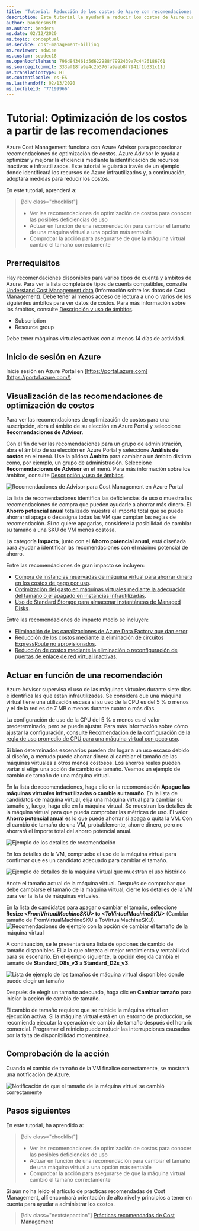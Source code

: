 ```yaml
---
title: 'Tutorial: Reducción de los costos de Azure con recomendaciones'
description: Este tutorial le ayudará a reducir los costos de Azure cuando siga las recomendaciones de optimización.
author: bandersmsft
ms.author: banders
ms.date: 02/12/2020
ms.topic: conceptual
ms.service: cost-management-billing
ms.reviewer: adwise
ms.custom: seodec18
ms.openlocfilehash: 796d843461d5d622988f7992439a7c4426186761
ms.sourcegitcommit: 333af18fa9e4c2b376fa9aeb8f7941f1b331c11d
ms.translationtype: HT
ms.contentlocale: es-ES
ms.lasthandoff: 02/13/2020
ms.locfileid: "77199966"
---
```

# <a name="tutorial-optimize-costs-from-recommendations"></a>Tutorial: Optimización de los costos a partir de las recomendaciones

Azure Cost Management funciona con Azure Advisor para proporcionar recomendaciones de optimización de costos. Azure Advisor le ayuda a optimizar y mejorar la eficiencia mediante la identificación de recursos inactivos e infrautilizados. Este tutorial le guiará a través de un ejemplo donde identificará los recursos de Azure infrautilizados y, a continuación, adoptará medidas para reducir los costos.

En este tutorial, aprenderá a:

> [!div class="checklist"]
> * Ver las recomendaciones de optimización de costos para conocer las posibles deficiencias de uso
> * Actuar en función de una recomendación para cambiar el tamaño de una máquina virtual a una opción más rentable
> * Comprobar la acción para asegurarse de que la máquina virtual cambió el tamaño correctamente

## <a name="prerequisites"></a>Prerrequisitos
Hay recomendaciones disponibles para varios tipos de cuenta y ámbitos de Azure. Para ver la lista completa de tipos de cuenta compatibles, consulte [Understand Cost Management data](understand-cost-mgt-data.md) (Información sobre los datos de Cost Management). Debe tener al menos acceso de lectura a uno o varios de los siguientes ámbitos para ver datos de costos. Para más información sobre los ámbitos, consulte [Descripción y uso de ámbitos](understand-work-scopes.md).

- Subscription
- Resource group

Debe tener máquinas virtuales activas con al menos 14 días de actividad.

## <a name="sign-in-to-azure"></a>Inicio de sesión en Azure
Inicie sesión en Azure Portal en [https://portal.azure.com](https://portal.azure.com/).

## <a name="view-cost-optimization-recommendations"></a>Visualización de las recomendaciones de optimización de costos

Para ver las recomendaciones de optimización de costos para una suscripción, abra el ámbito de su elección en Azure Portal y seleccione **Recomendaciones de Advisor**.

Con el fin de ver las recomendaciones para un grupo de administración, abra el ámbito de su elección en Azure Portal y seleccione **Análisis de costos** en el menú. Use la píldora **Ámbito** para cambiar a un ámbito distinto como, por ejemplo, un grupo de administración. Seleccione **Recomendaciones de Advisor** en el menú. Para más información sobre los ámbitos, consulte [Descripción y uso de ámbitos](understand-work-scopes.md).

![Recomendaciones de Advisor para Cost Management en Azure Portal](./media/tutorial-acm-opt-recommendations/advisor-recommendations.png)

La lista de recomendaciones identifica las deficiencias de uso o muestra las recomendaciones de compra que pueden ayudarle a ahorrar más dinero. El **Ahorro potencial anual** totalizado muestra el importe total que se puede ahorrar si apaga o desasigna todas las VM que cumplan las reglas de recomendación. Si no quiere apagarlas, considere la posibilidad de cambiar su tamaño a una SKU de VM menos costosa.

La categoría **Impacto**, junto con el **Ahorro potencial anual**, está diseñada para ayudar a identificar las recomendaciones con el máximo potencial de ahorro.

Entre las recomendaciones de gran impacto se incluyen:
- [Compra de instancias reservadas de máquina virtual para ahorrar dinero en los costos de pago por uso](../../advisor/advisor-cost-recommendations.md#buy-reserved-virtual-machine-instances-to-save-money-over-pay-as-you-go-costs).
- [Optimización del gasto en máquinas virtuales mediante la adecuación del tamaño o el apagado en instancias infrautilizadas](../../advisor/advisor-cost-recommendations.md#optimize-virtual-machine-spend-by-resizing-or-shutting-down-underutilized-instances).
- [Uso de Standard Storage para almacenar instantáneas de Managed Disks](../../advisor/advisor-cost-recommendations.md#use-standard-snapshots-for-managed-disks).

Entre las recomendaciones de impacto medio se incluyen:
- [Eliminación de las canalizaciones de Azure Data Factory que dan error](../../advisor/advisor-cost-recommendations.md#delete-azure-data-factory-pipelines-that-are-failing).
- [Reducción de los costos mediante la eliminación de circuitos ExpressRoute no aprovisionados](../../advisor/advisor-cost-recommendations.md#reduce-costs-by-eliminating-unprovisioned-expressroute-circuits).
- [Reducción de costos mediante la eliminación o reconfiguración de puertas de enlace de red virtual inactivas](../../advisor/advisor-cost-recommendations.md#reduce-costs-by-deleting-or-reconfiguring-idle-virtual-network-gateways).

## <a name="act-on-a-recommendation"></a>Actuar en función de una recomendación

Azure Advisor supervisa el uso de las máquinas virtuales durante siete días e identifica las que están infrautilizadas. Se considera que una máquina virtual tiene una utilización escasa si su uso de la CPU es del 5 % o menos y el de la red es de 7 MB o menos durante cuatro o más días.

La configuración de uso de la CPU del 5 % o menos es el valor predeterminado, pero se puede ajustar. Para más información sobre cómo ajustar la configuración, consulte [Recomendación de la configuración de la regla de uso promedio de CPU para una máquina virtual con poco uso](../../advisor/advisor-get-started.md#configure-low-usage-vm-recommendation).

Si bien determinados escenarios pueden dar lugar a un uso escaso debido al diseño, a menudo puede ahorrar dinero al cambiar el tamaño de las máquinas virtuales a otros menos costosos. Los ahorros reales pueden variar si elige una acción de cambio de tamaño. Veamos un ejemplo de cambio de tamaño de una máquina virtual.

En la lista de recomendaciones, haga clic en la recomendación **Apague las máquinas virtuales infrautilizadas o cambie su tamaño**. En la lista de candidatos de máquina virtual, elija una máquina virtual para cambiar su tamaño y, luego, haga clic en la máquina virtual. Se muestran los detalles de la máquina virtual para que pueda comprobar las métricas de uso. El valor **Ahorro potencial anual** es lo que puede ahorrar si apaga o quita la VM. Con el cambio de tamaño de una VM, probablemente, ahorre dinero, pero no ahorrará el importe total del ahorro potencial anual.

![Ejemplo de los detalles de recomendación](./media/tutorial-acm-opt-recommendations/recommendation-details.png)

En los detalles de la VM, compruebe el uso de la máquina virtual para confirmar que es un candidato adecuado para cambiar el tamaño.

![Ejemplo de detalles de la máquina virtual que muestran el uso histórico](./media/tutorial-acm-opt-recommendations/vm-details.png)

Anote el tamaño actual de la máquina virtual. Después de comprobar que debe cambiarse el tamaño de la máquina virtual, cierre los detalles de la VM para ver la lista de máquinas virtuales.

En la lista de candidatos para apagar o cambiar el tamaño, seleccione **Resize _&lt;FromVirtualMachineSKU&gt;_ to _&lt;ToVirtualMachineSKU&gt;_** (Cambiar tamaño de FromVirtualMachineSKU a ToVirtualMachineSKU).
![Recomendaciones de ejemplo con la opción de cambiar el tamaño de la máquina virtual](./media/tutorial-acm-opt-recommendations/resize-vm.png)

A continuación, se le presentará una lista de opciones de cambio de tamaño disponibles. Elija la que ofrezca el mejor rendimiento y rentabilidad para su escenario. En el ejemplo siguiente, la opción elegida cambia el tamaño de **Standard_D8s_v3** a **Standard_D2s_v3**.

![Lista de ejemplo de los tamaños de máquina virtual disponibles donde puede elegir un tamaño](./media/tutorial-acm-opt-recommendations/choose-size.png)

Después de elegir un tamaño adecuado, haga clic en **Cambiar tamaño** para iniciar la acción de cambio de tamaño.

El cambio de tamaño requiere que se reinicie la máquina virtual en ejecución activa. Si la máquina virtual está en un entorno de producción, se recomienda ejecutar la operación de cambio de tamaño después del horario comercial. Programar el reinicio puede reducir las interrupciones causadas por la falta de disponibilidad momentánea.

## <a name="verify-the-action"></a>Comprobación de la acción

Cuando el cambio de tamaño de la VM finalice correctamente, se mostrará una notificación de Azure.

![Notificación de que el tamaño de la máquina virtual se cambió correctamente](./media/tutorial-acm-opt-recommendations/resized-notification.png)

## <a name="next-steps"></a>Pasos siguientes

En este tutorial, ha aprendido a:

> [!div class="checklist"]
> * Ver las recomendaciones de optimización de costos para conocer las posibles deficiencias de uso
> * Actuar en función de una recomendación para cambiar el tamaño de una máquina virtual a una opción más rentable
> * Comprobar la acción para asegurarse de que la máquina virtual cambió el tamaño correctamente

Si aún no ha leído el artículo de prácticas recomendadas de Cost Management, allí encontrará orientación de alto nivel y principios a tener en cuenta para ayudar a administrar los costos.

> [!div class="nextstepaction"]
> [Prácticas recomendadas de Cost Management](cost-mgt-best-practices.md)
